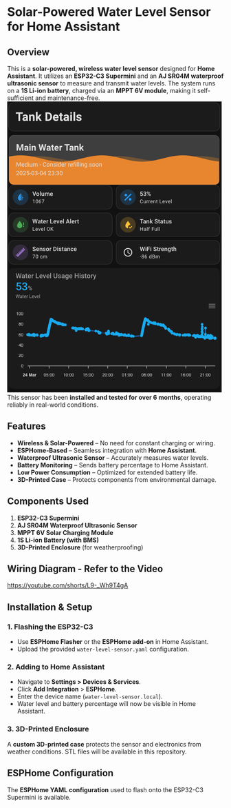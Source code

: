 # Solar-Powered Water Level Sensor for Home Assistant

## Overview
This is a **solar-powered, wireless water level sensor** designed for **Home Assistant**. It utilizes an **ESP32-C3 Supermini** and an **AJ SR04M waterproof ultrasonic sensor** to measure and transmit water levels. The system runs on a **1S Li-ion battery**, charged via an **MPPT 6V module**, making it self-sufficient and maintenance-free.  
![Smart solar water level sensor](https://raw.githubusercontent.com/Techposts/solar-water-level-sensor/refs/heads/main/Home-Assistant-Fluid-Card.png)
This sensor has been **installed and tested for over 6 months**, operating reliably in real-world conditions.

## Features
- **Wireless & Solar-Powered** – No need for constant charging or wiring.
- **ESPHome-Based** – Seamless integration with **Home Assistant**.
- **Waterproof Ultrasonic Sensor** – Accurately measures water levels.
- **Battery Monitoring** – Sends battery percentage to Home Assistant.
- **Low Power Consumption** – Optimized for extended battery life.
- **3D-Printed Case** – Protects components from environmental damage.

## Components Used
1. **ESP32-C3 Supermini**
2. **AJ SR04M Waterproof Ultrasonic Sensor**
3. **MPPT 6V Solar Charging Module**
4. **1S Li-ion Battery (with BMS)**
5. **3D-Printed Enclosure** (for weatherproofing)

## Wiring Diagram - Refer to the Video
https://youtube.com/shorts/L9-_Wh9T4gA
## Installation & Setup
### **1. Flashing the ESP32-C3**
- Use **ESPHome Flasher** or the **ESPHome add-on** in Home Assistant.
- Upload the provided `water-level-sensor.yaml` configuration.

### **2. Adding to Home Assistant**
- Navigate to **Settings > Devices & Services**.
- Click **Add Integration** > **ESPHome**.
- Enter the device name (`water-level-sensor.local`).
- Water level and battery percentage will now be visible in Home Assistant.

### **3. 3D-Printed Enclosure**
A **custom 3D-printed case** protects the sensor and electronics from weather conditions. STL files will be available in this repository.

## ESPHome Configuration
The **ESPHome YAML configuration** used to flash onto the ESP32-C3 Supermini is available.

